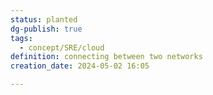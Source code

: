 ```yaml
---
status: planted
dg-publish: true
tags:
  - concept/SRE/cloud
definition: connecting between two networks
creation_date: 2024-05-02 16:05

---
```

